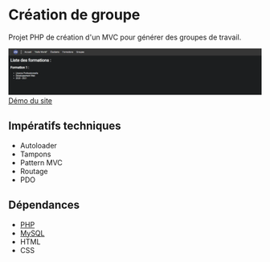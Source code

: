 # Création de groupe
Projet PHP de création d'un MVC pour générer des groupes de travail.

![Views/Template/images/demo.png](Views/Template/images/demo.png)
[Démo du site](https://lp.minarox.fr/mvc-php/)

## Impératifs techniques
- Autoloader
- Tampons
- Pattern MVC
- Routage
- PDO

## Dépendances
* [PHP](https://www.php.net/)
* [MySQL](https://www.mysql.com/)
* HTML
* CSS
